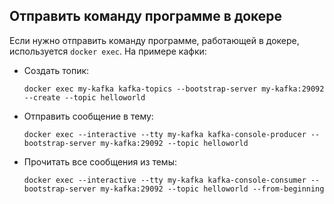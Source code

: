 ## Отправить команду программе в докере

Если нужно отправить команду программе, работающей в докере, используется `docker exec`. На примере кафки:

* Создать топик:

  ```
  docker exec my-kafka kafka-topics --bootstrap-server my-kafka:29092 --create --topic helloworld
  ```

* Отправить сообщение в тему:

  ```
  docker exec --interactive --tty my-kafka kafka-console-producer --bootstrap-server my-kafka:29092 --topic helloworld
  ```

* Прочитать все сообщения из темы:

  ```
  docker exec --interactive --tty my-kafka kafka-console-consumer --bootstrap-server my-kafka:29092 --topic helloworld --from-beginning
  ```

